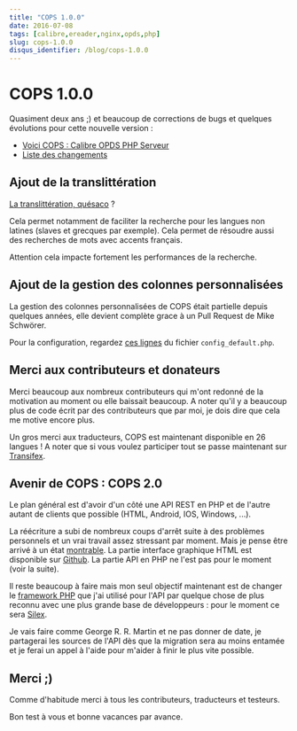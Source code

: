 ```yaml
---
title: "COPS 1.0.0"
date: 2016-07-08
tags: [calibre,ereader,nginx,opds,php]
slug: cops-1.0.0
disqus_identifier: /blog/cops-1.0.0
---
```

# COPS 1.0.0

Quasiment deux ans ;) et beaucoup de corrections de bugs et quelques évolutions pour cette nouvelle version :

* [Voici COPS : Calibre OPDS PHP Serveur](/fr/projects/calibre-opds-php-server)
* [Liste des changements](https://github.com/seblucas/cops/blob/master/CHANGELOG)

## Ajout de la translittération

[La translittération, quésaco](https://fr.wikipedia.org/wiki/Transcription_et_translitt%C3%A9ration) ?

Cela permet notamment de faciliter la recherche pour les langues non latines (slaves et grecques par exemple). Cela permet de résoudre aussi des recherches de mots avec accents français.

Attention cela impacte fortement les performances de la recherche.

## Ajout de la gestion des colonnes personnalisées

La gestion des colonnes personnalisées de COPS était partielle depuis quelques années, elle devient complète grace à un Pull Request de Mike Schwörer.

Pour la configuration, regardez [ces lignes](https://github.com/seblucas/cops/blob/master/config_default.php#L173-L201) du fichier `config_default.php`.

## Merci aux contributeurs et donateurs

Merci beaucoup aux nombreux contributeurs qui m'ont redonné de la motivation au moment ou elle baissait beaucoup. A noter qu'il y a beaucoup plus de code écrit par des contributeurs que par moi, je dois dire que cela me motive encore plus.

Un gros merci aux traducteurs, COPS est maintenant disponible en 26 langues ! A noter que si vous voulez participer tout se passe maintenant sur [Transifex](https://www.transifex.com/projects/p/cops/).

## Avenir de COPS : COPS 2.0

Le plan général est d'avoir d'un côté une API REST en PHP et de l'autre autant de clients que possible (HTML, Android, IOS, Windows, ...).

La réécriture a subi de nombreux coups d'arrêt suite à des problèmes personnels et un vrai travail assez stressant par moment. Mais je pense être arrivé à un état [montrable](https://github.com/seblucas/cops/issues/279). La partie interface graphique HTML est disponible sur [Github](https://github.com/seblucas/cops-html-ui). La partie API en PHP ne l'est pas pour le moment (voir la suite).

Il reste beaucoup à faire mais mon seul objectif maintenant est de changer le [framework PHP](https://github.com/vlucas/bulletphp) que j'ai utilisé pour l'API par quelque chose de plus reconnu avec une plus grande base de développeurs : pour le moment ce sera [Silex](http://silex.sensiolabs.org/).

Je vais faire comme George R. R. Martin et ne pas donner de date, je partagerai les sources de l'API dès que la migration sera au moins entamée et je ferai un appel à l'aide pour m'aider à finir le plus vite possible.

## Merci ;)

Comme d'habitude merci à tous les contributeurs, traducteurs et testeurs.

Bon test à vous et bonne vacances par avance.
